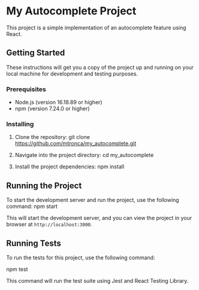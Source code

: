 # My Autocomplete Project

This project is a simple implementation of an autocomplete feature using React.

## Getting Started

These instructions will get you a copy of the project up and running on your local machine for development and testing purposes.

### Prerequisites

- Node.js (version 16.18.89 or higher)
- npm (version 7.24.0 or higher)

### Installing

1. Clone the repository:
git clone https://github.com/mtronca/my_autocomplete.git

2. Navigate into the project directory:
cd my_autocomplete

3. Install the project dependencies:
npm install

## Running the Project

To start the development server and run the project, use the following command:
npm start

This will start the development server, and you can view the project in your browser at `http://localhost:3000`.

## Running Tests
To run the tests for this project, use the following command:

npm test


This command will run the test suite using Jest and React Testing Library.